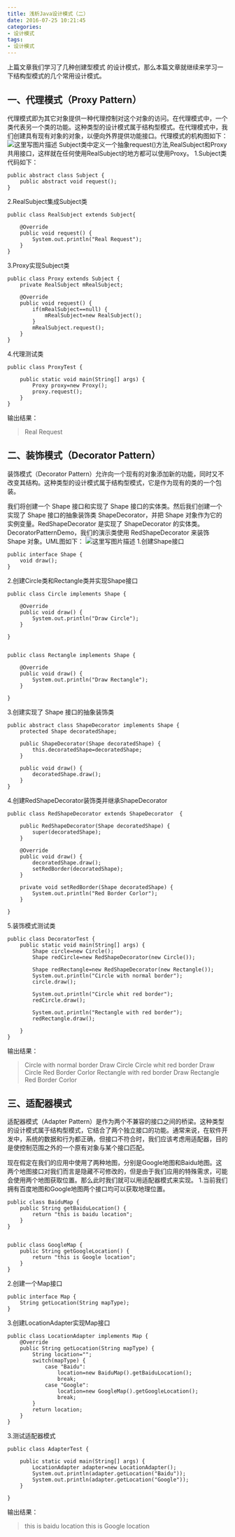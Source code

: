 ```yaml
---
title: 浅析Java设计模式（二）
date: 2016-07-25 10:21:45
categories:
- 设计模式
tags:
- 设计模式
---
```


上篇文章我们学习了几种创建型模式 的设计模式，那么本篇文章就继续来学习一下结构型模式的几个常用设计模式。

一、代理模式（Proxy Pattern）
------
代理模式即为其它对象提供一种代理控制对这个对象的访问。在代理模式中，一个类代表另一个类的功能。这种类型的设计模式属于结构型模式。在代理模式中，我们创建具有现有对象的对象，以便向外界提供功能接口。代理模式的机构图如下：
![这里写图片描述](https://gitee.com/zhpanvip/images/raw/master/project/article/0201.png)
Subject类中定义一个抽象request()方法,RealSubject和Proxy共用接口，这样就在任何使用RealSubject的地方都可以使用Proxy。
1.Subject类代码如下：

```
public abstract class Subject {
	public abstract void request();
}
```
2.RealSubject集成Subject类

```
public class RealSubject extends Subject{

	@Override
	public void request() {
		System.out.println("Real Request");
	}
}
```
3.Proxy实现Subject类

```
public class Proxy extends Subject {
	private RealSubject mRealSubject;

	@Override
	public void request() {
		if(mRealSubject==null) {
			mRealSubject=new RealSubject();
		}
		mRealSubject.request();
	}
}
```
4.代理测试类

```
public class ProxyTest {

	public static void main(String[] args) {
		Proxy proxy=new Proxy();
		proxy.request();
	}
}
```
输出结果：

> Real Request

二、装饰模式（Decorator Pattern）
-------------------------
装饰模式（Decorator Pattern）允许向一个现有的对象添加新的功能，同时又不改变其结构。这种类型的设计模式属于结构型模式，它是作为现有的类的一个包装。

我们将创建一个 Shape 接口和实现了 Shape 接口的实体类。然后我们创建一个实现了 Shape 接口的抽象装饰类 ShapeDecorator，并把 Shape 对象作为它的实例变量。RedShapeDecorator 是实现了 ShapeDecorator 的实体类。DecoratorPatternDemo，我们的演示类使用 RedShapeDecorator 来装饰 Shape 对象。UML图如下：
![这里写图片描述](https://gitee.com/zhpanvip/images/raw/master/project/article/0202.png)
1.创建Shape接口

```
public interface Shape {
	void draw();
}
```
2.创建Circle类和Rectangle类并实现Shape接口

```
public class Circle implements Shape {

	@Override
	public void draw() {
		System.out.println("Draw Circle");
	}

}


public class Rectangle implements Shape {

	@Override
	public void draw() {
		System.out.println("Draw Rectangle");
	}

}
```
3.创建实现了 Shape 接口的抽象装饰类

```
public abstract class ShapeDecorator implements Shape {
	protected Shape decoratedShape;

	public ShapeDecorator(Shape decoratedShape) {
		this.decoratedShape=decoratedShape;
	}

	public void draw() {
		decoratedShape.draw();
	}
}
```
4.创建RedShapeDecorator装饰类并继承ShapeDecorator

```
public class RedShapeDecorator extends ShapeDecorator  {

	public RedShapeDecorator(Shape decoratedShape) {
		super(decoratedShape);
	}

	@Override
	public void draw() {
		decoratedShape.draw();
		setRedBorder(decoratedShape);
	}

	private void setRedBorder(Shape decoratedShape) {
		System.out.println("Red Border Corlor");
	}

}
```
5.装饰模式测试类

```
public class DecoratorTest {
	public static void main(String[] args) {
		Shape circle=new Circle();
		Shape redCircle=new RedShapeDecorator(new Circle());

		Shape redRectangle=new RedShapeDecorator(new Rectangle());
		System.out.println("Circle with normal border");
		circle.draw();

		System.out.println("Circle whit red border");
		redCircle.draw();

		System.out.println("Rectangle with red border");
		redRectangle.draw();

	}
}
```
输出结果：

> Circle with normal border
Draw Circle
Circle whit red border
Draw Circle
Red Border Corlor
Rectangle with red border
Draw Rectangle
Red Border Corlor

三、适配器模式
-------
适配器模式（Adapter Pattern）是作为两个不兼容的接口之间的桥梁。这种类型的设计模式属于结构型模式，它结合了两个独立接口的功能。通常来说，在软件开发中，系统的数据和行为都正确，但接口不符合时，我们应该考虑用适配器，目的是使控制范围之外的一个原有对象与某个接口匹配。

现在假定在我们的应用中使用了两种地图，分别是Google地图和Baidu地图。这两个地图接口对我们而言是隐藏不可修改的，但是由于我们应用的特殊需求，可能会使用两个地图获取位置。那么此时我们就可以用适配器模式来实现。
1.当前我们拥有百度地图和Google地图两个接口均可以获取地理位置。

```
public class BaiduMap {
	public String getBaiduLocation() {
		return "this is baidu location";
	}
}


public class GoogleMap {
	public String getGoogleLocation() {
		return "this is Google location";
	}
}
```

2.创建一个Map接口

```
public interface Map {
	String getLocation(String mapType);
}
```
3.创建LocationAdapter实现Map接口

```
public class LocationAdapter implements Map {
	@Override
	public String getLocation(String mapType) {
		String location="";
		switch(mapType) {
			case "Baidu":
				location=new BaiduMap().getBaiduLocation();
				break;
			case "Google":
				location=new GoogleMap().getGoogleLocation();
				break;
		}
		return location;
	}
}
```
3.测试适配器模式

```
public class AdapterTest {

	public static void main(String[] args) {
		LocationAdapter adapter=new LocationAdapter();
		System.out.println(adapter.getLocation("Baidu"));
		System.out.println(adapter.getLocation("Google"));
	}

}
```
输出结果：

> this is baidu location
this is Google location

